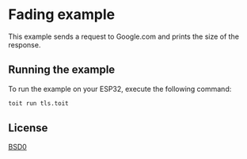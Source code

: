 # Fading example

This example sends a request to Google.com and prints the size of the response.

## Running the example

To run the example on your ESP32, execute the following command:

```bash
toit run tls.toit
```

## License

[BSD0](https://choosealicense.com/licenses/0bsd/)
